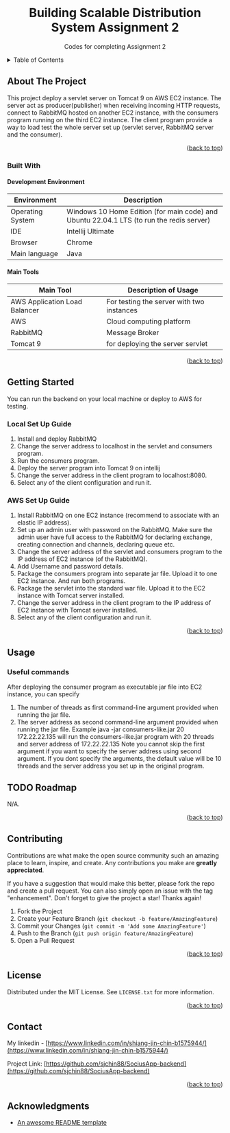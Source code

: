 <a name="readme-top"></a>

<!-- PROJECT SHIELDS -->
<!--
*** markdown "reference style" links 
*** https://www.markdownguide.org/basic-syntax/#reference-style-links
-->

<!-- PROJECT LOGO -->
<br />
<div align="center">
  <!--<a href="">
    <img src="images/logo.png" alt="Logo" width="80" height="80">
  </a>-->

  <h1 align="center">Building Scalable Distribution System Assignment 2</h1>

  <p align="center">
    Codes for completing Assignment 2
  </p>
</div>



<!-- TABLE OF CONTENTS -->
<details>
  <summary>Table of Contents</summary>
  <ol>
    <li>
      <a href="#about-the-project">About The Project</a>
      <ul>
        <li><a href="#built-with">Built With</a></li>
      </ul>
    </li>
    <li>
      <a href="#getting-started">Getting Started</a>
      <ul>
        <li><a href="#prerequisites">Prerequisites</a></li>
        <li><a href="#installation">Installation</a></li>
      </ul>
    </li>
    <li><a href="#usage">Usage</a></li>
    <li><a href="#roadmap">Roadmap</a></li>
    <li><a href="#contributing">Contributing</a></li>
    <li><a href="#license">License</a></li>
    <li><a href="#contact">Contact</a></li>
    <li><a href="#acknowledgments">Acknowledgments</a></li>
  </ol>
</details>



<!-- ABOUT THE PROJECT -->
## About The Project

<!--[![Product Name Screen Shot][product-screenshot]](https://example.com)-->

This project deploy a servlet server on Tomcat 9 on AWS EC2 instance. The server act as producer(publisher) when receiving incoming HTTP requests, connect to RabbitMQ hosted on another EC2 instance, with the consumers program running on the third EC2 instance. 
The client program provide a way to load test the whole server set up (servlet server, RabbitMQ server and the consumer).

<p align="right">(<a href="#readme-top">back to top</a>)</p>



### Built With

#### Development Environment
| Environment      | Description |
| ----------- | ----------- |
| Operating System      | Windows 10 Home Edition (for main code) and Ubuntu 22.04.1 LTS (to run the redis server)      |
| IDE                |Intellij Ultimate |
|Browser            | Chrome |
|Main language     | Java|

#### Main Tools 
| Main Tool      | Description of Usage |
| ----------- | ----------- |
| AWS Application Load Balancer | For testing the server with two instances |
| AWS | Cloud computing platform |
| RabbitMQ | Message Broker |
| Tomcat 9 | for deploying the server servlet |

<p align="right">(<a href="#readme-top">back to top</a>)</p>

<!-- GETTING STARTED -->
## Getting Started

You can run the backend on your local machine or deploy to AWS for testing. 

### Local Set Up Guide

1. Install and deploy RabbitMQ
2. Change the server address to localhost in the servlet and consumers program. 
3. Run the consumers program. 
4. Deploy the server program into Tomcat 9 on intellij
5. Change the server address in the client program to localhost:8080. 
6. Select any of the client configuration and run it. 

### AWS Set Up Guide

1. Install RabbitMQ on one EC2 instance (recommend to associate with an elastic IP address). 
2. Set up an admin user with password on the RabbitMQ. Make sure the admin user have full access to the RabbitMQ for 
declaring exchange, creating connection and channels, declaring queue etc. 
3. Change the server address of the servlet and consumers program to the IP address of EC2 instance (of the RabbitMQ). 
4. Add Username and password details. 
5. Package the consumers program into separate jar file. Upload it to one EC2 instance. And run both programs. 
6. Package the servlet into the standard war file. Upload it to the EC2 instance with Tomcat server installed. 
7. Change the server address in the client program to the IP address of EC2 instance with Tomcat server installed. 
8. Select any of the client configuration and run it.

<p align="right">(<a href="#readme-top">back to top</a>)</p>



<!-- USAGE EXAMPLES -->
## Usage

### Useful commands
After deploying the consumer program as executable jar file into EC2 instance, you can specify 
1. The number of threads as first command-line argument provided when running the jar file.
2. The server address as second command-line argument provided when running the jar file. 
Example java -jar consumers-like.jar 20 172.22.22.135 will run the consumers-like.jar program with 20 threads and server address of 172.22.22.135
Note you cannot skip the first argument if you want to specify the server address using second argument. 
If you dont specify the arguments, the default value will be 10 threads and the server address you set up in the original program. 



<!-- ROADMAP -->
## TODO Roadmap

N/A.

<p align="right">(<a href="#readme-top">back to top</a>)</p>



<!-- CONTRIBUTING -->
## Contributing

Contributions are what make the open source community such an amazing place to learn, inspire, and create. Any contributions you make are **greatly appreciated**.

If you have a suggestion that would make this better, please fork the repo and create a pull request. You can also simply open an issue with the tag "enhancement".
Don't forget to give the project a star! Thanks again!

1. Fork the Project
2. Create your Feature Branch (`git checkout -b feature/AmazingFeature`)
3. Commit your Changes (`git commit -m 'Add some AmazingFeature'`)
4. Push to the Branch (`git push origin feature/AmazingFeature`)
5. Open a Pull Request

<p align="right">(<a href="#readme-top">back to top</a>)</p>



<!-- LICENSE -->
## License

Distributed under the MIT License. See `LICENSE.txt` for more information.

<p align="right">(<a href="#readme-top">back to top</a>)</p>



<!-- CONTACT -->
## Contact

My linkedin - [https://www.linkedin.com/in/shiang-jin-chin-b1575944/](https://www.linkedin.com/in/shiang-jin-chin-b1575944/)

Project Link: [https://github.com/sjchin88/SociusApp-backend](https://github.com/sjchin88/SociusApp-backend)

<p align="right">(<a href="#readme-top">back to top</a>)</p>



<!-- ACKNOWLEDGMENTS -->
## Acknowledgments

* [An awesome README template](https://github.com/othneildrew/Best-README-Template)
